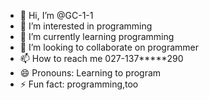 - 👋 Hi, I’m @GC-1-1
- 👀 I’m interested in programming
- 🌱 I’m currently learning programming
- 💞️ I’m looking to collaborate on programmer
- 📫 How to reach me 027-137*****290
- 😄 Pronouns: Learning to program
- ⚡ Fun fact: programming,too

<!---
GC-1-1/GC-1-1 is a ✨ special ✨ repository because its `README.md` (this file) appears on your GitHub profile.
You can click the Preview link to take a look at your changes.
--->
